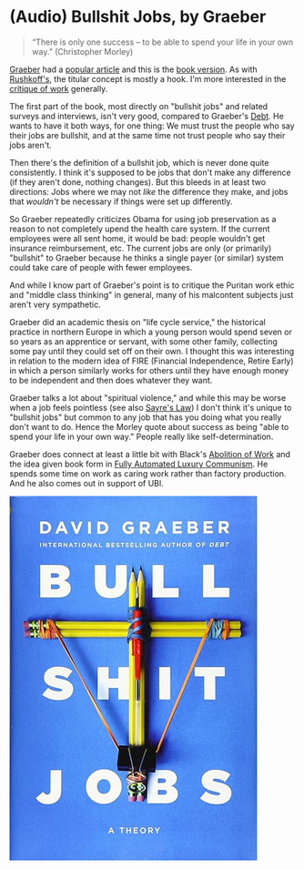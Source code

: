 # (Audio) Bullshit Jobs, by Graeber

> “There is only one success – to be able to spend your life in your
> own way.” (Christopher Morley)


[Graeber][] had a [popular article][] and this is the
[book version][]. As with [Rushkoff's][], the titular concept is
mostly a hook. I'm more interested in the [critique of work][]
generally.

[Graeber]: https://en.wikipedia.org/wiki/David_Graeber
[popular article]: https://web.archive.org/web/20180807024932/http://strikemag.org/bullshit-jobs/
[book version]: https://en.wikipedia.org/wiki/Bullshit_Jobs
[Rushkoff's]: /20240519-survival_of_the_richest_by_rushkoff/
[critique of work]: https://en.wikipedia.org/wiki/Critique_of_work


The first part of the book, most directly on "bullshit jobs" and
related surveys and interviews, isn't very good, compared to Graeber's
[Debt][]. He wants to have it both ways, for one thing: We must trust
the people who say their jobs are bullshit, and at the same time not
trust people who say their jobs aren't.

[Debt]: /20240906-debt_by_graeber/ "(Audio) Debt: The first 5,000 years, by Graeber"


Then there's the definition of a bullshit job, which is never done
quite consistently. I think it's supposed to be jobs that don't make
any difference (if they aren't done, nothing changes). But this bleeds
in at least two directions: Jobs where we may not _like_ the
difference they make, and jobs that _wouldn't_ be necessary if things
were set up differently.


So Graeber repeatedly criticizes Obama for using job preservation as a
reason to not completely upend the health care system. If the current
employees were all sent home, it would be bad: people wouldn't get
insurance reimbursement, etc. The current jobs are only (or primarily)
"bullshit" to Graeber because he thinks a single payer (or similar)
system could take care of people with fewer employees.


And while I know part of Graeber's point is to critique the Puritan
work ethic and "middle class thinking" in general, many of his
malcontent subjects just aren't very sympathetic.


Graeber did an academic thesis on "life cycle service," the historical
practice in northern Europe in which a young person would spend seven
or so years as an apprentice or servant, with some other family,
collecting some pay until they could set off on their own. I thought
this was interesting in relation to the modern idea of FIRE (Financial
Independence, Retire Early) in which a person similarly works for
others until they have enough money to be independent and then does
whatever they want.


Graeber talks a lot about "spiritual violence," and while this may be
worse when a job feels pointless (see also [Sayre's Law][]) I don't
think it's unique to "bullshit jobs" but common to any job that has
you doing what you really don't want to do. Hence the Morley quote
about success as being "able to spend your life in your own way."
People really like self-determination.

[Sayre's Law]: https://en.wikipedia.org/wiki/Sayre%27s_law


Graeber does connect at least a little bit with Black's
[Abolition of Work][] and the idea given book form in
[Fully Automated Luxury Communism][]. He spends some time on work as
caring work rather than factory production. And he also comes out in
support of UBI.

[Abolition of Work]: https://en.wikipedia.org/wiki/The_Abolition_of_Work
[Fully Automated Luxury Communism]: https://en.wikipedia.org/wiki/Fully_Automated_Luxury_Communism


![cover](cover.jpg)
